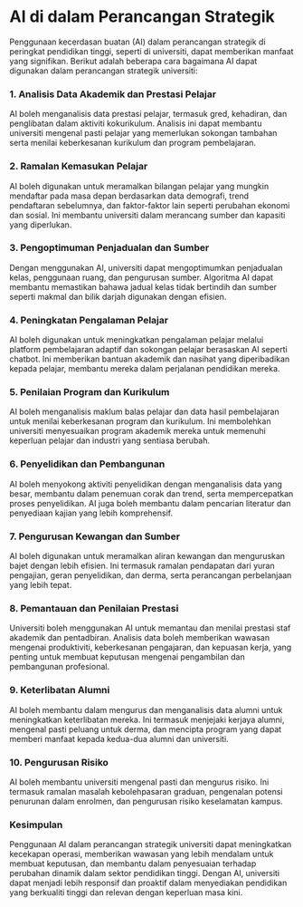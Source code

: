 # AI di dalam Perancangan Strategik
Penggunaan kecerdasan buatan (AI) dalam perancangan strategik di peringkat pendidikan tinggi, seperti di universiti, dapat memberikan manfaat yang signifikan. Berikut adalah beberapa cara bagaimana AI dapat digunakan dalam perancangan strategik universiti:

### 1. **Analisis Data Akademik dan Prestasi Pelajar**
AI boleh menganalisis data prestasi pelajar, termasuk gred, kehadiran, dan penglibatan dalam aktiviti kokurikulum. Analisis ini dapat membantu universiti mengenal pasti pelajar yang memerlukan sokongan tambahan serta menilai keberkesanan kurikulum dan program pembelajaran.

### 2. **Ramalan Kemasukan Pelajar**
AI boleh digunakan untuk meramalkan bilangan pelajar yang mungkin mendaftar pada masa depan berdasarkan data demografi, trend pendaftaran sebelumnya, dan faktor-faktor lain seperti perubahan ekonomi dan sosial. Ini membantu universiti dalam merancang sumber dan kapasiti yang diperlukan.

### 3. **Pengoptimuman Penjadualan dan Sumber**
Dengan menggunakan AI, universiti dapat mengoptimumkan penjadualan kelas, penggunaan ruang, dan pengurusan sumber. Algoritma AI dapat membantu memastikan bahawa jadual kelas tidak bertindih dan sumber seperti makmal dan bilik darjah digunakan dengan efisien.

### 4. **Peningkatan Pengalaman Pelajar**
AI boleh digunakan untuk meningkatkan pengalaman pelajar melalui platform pembelajaran adaptif dan sokongan pelajar berasaskan AI seperti chatbot. Ini memberikan bantuan akademik dan nasihat yang diperibadikan kepada pelajar, membantu mereka dalam perjalanan pendidikan mereka.

### 5. **Penilaian Program dan Kurikulum**
AI boleh menganalisis maklum balas pelajar dan data hasil pembelajaran untuk menilai keberkesanan program dan kurikulum. Ini membolehkan universiti menyesuaikan program akademik mereka untuk memenuhi keperluan pelajar dan industri yang sentiasa berubah.

### 6. **Penyelidikan dan Pembangunan**
AI boleh menyokong aktiviti penyelidikan dengan menganalisis data yang besar, membantu dalam penemuan corak dan trend, serta mempercepatkan proses penyelidikan. AI juga boleh membantu dalam pencarian literatur dan penyediaan kajian yang lebih komprehensif.

### 7. **Pengurusan Kewangan dan Sumber**
AI boleh digunakan untuk meramalkan aliran kewangan dan menguruskan bajet dengan lebih efisien. Ini termasuk ramalan pendapatan dari yuran pengajian, geran penyelidikan, dan derma, serta perancangan perbelanjaan yang lebih tepat.

### 8. **Pemantauan dan Penilaian Prestasi**
Universiti boleh menggunakan AI untuk memantau dan menilai prestasi staf akademik dan pentadbiran. Analisis data boleh memberikan wawasan mengenai produktiviti, keberkesanan pengajaran, dan kepuasan kerja, yang penting untuk membuat keputusan mengenai pengambilan dan pembangunan profesional.

### 9. **Keterlibatan Alumni**
AI boleh membantu dalam mengurus dan menganalisis data alumni untuk meningkatkan keterlibatan mereka. Ini termasuk menjejaki kerjaya alumni, mengenal pasti peluang untuk derma, dan mencipta program yang dapat memberi manfaat kepada kedua-dua alumni dan universiti.

### 10. **Pengurusan Risiko**
AI boleh membantu universiti mengenal pasti dan mengurus risiko. Ini termasuk ramalan masalah kebolehpasaran graduan, pengenalan potensi penurunan dalam enrolmen, dan pengurusan risiko keselamatan kampus.

### Kesimpulan
Penggunaan AI dalam perancangan strategik universiti dapat meningkatkan kecekapan operasi, memberikan wawasan yang lebih mendalam untuk membuat keputusan, dan membantu dalam penyesuaian terhadap perubahan dinamik dalam sektor pendidikan tinggi. Dengan AI, universiti dapat menjadi lebih responsif dan proaktif dalam menyediakan pendidikan yang berkualiti tinggi dan relevan dengan keperluan masa kini.

